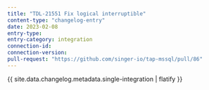 ```yaml
---
title: "TDL-21551 Fix logical interruptible"
content-type: "changelog-entry"
date: 2023-02-08
entry-type: 
entry-category: integration
connection-id: 
connection-version: 
pull-request: "https://github.com/singer-io/tap-mssql/pull/86"
---
```

{{ site.data.changelog.metadata.single-integration | flatify }}